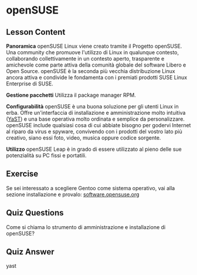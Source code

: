# openSUSE

## Lesson Content

<b>Panoramica</b>
openSUSE Linux viene creato tramite il Progetto openSUSE. Una community che promuove l'utilizzo di Linux in qualunque contesto, collaborando collettivamente in un contesto aperto, trasparente e amichevole come parte attiva della comunità globale del software Libero e Open Source. openSUSE è la seconda più vecchia distribuzione Linux ancora attiva e condivide le fondamenta con i premiati prodotti SUSE Linux Enterprise di SUSE.

<b>Gestione pacchetti</b>
Utilizza il package manager RPM.

<b>Configurabilità</b>
openSUSE è una buona soluzione per gli utenti Linux in erba. Offre un'interfaccia di installazione e amministrazione molto intuitiva (<a href="http://yast.github.io/">YaST</a>) e una base operativa molto ordinata e semplice da personalizzare. openSUSE include qualsiasi cosa di cui abbiate bisogno per godervi Internet al riparo da virus e spyware, convivendo con i prodotti del vostro lato più creativo, siano essi foto, video, musica oppure codice sorgente.

<b>Utilizzo</b>
openSUSE Leap è in grado di essere utilizzato al pieno delle sue potenzialità su PC fissi e portatili.

## Exercise

Se sei interessato a scegliere Gentoo come sistema operativo, vai alla sezione installazione e provalo: <a href='https://software.opensuse.org/'>software.opensuse.org</a>

## Quiz Questions

Come si chiama lo strumento di amministrazione e installazione di openSUSE?

## Quiz Answer

yast
